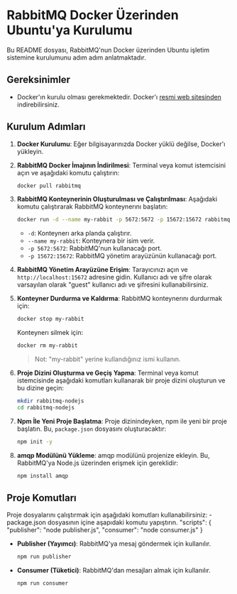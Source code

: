 # RabbitMQ Docker Üzerinden Ubuntu'ya Kurulumu

Bu README dosyası, RabbitMQ'nun Docker üzerinden Ubuntu işletim sistemine kurulumunu adım adım anlatmaktadır.

## Gereksinimler

- Docker'ın kurulu olması gerekmektedir. Docker'ı [resmi web sitesinden](https://www.docker.com/get-started) indirebilirsiniz.

## Kurulum Adımları

1. **Docker Kurulumu**: Eğer bilgisayarınızda Docker yüklü değilse, Docker'ı yükleyin.

2. **RabbitMQ Docker İmajının İndirilmesi**: Terminal veya komut istemcisini açın ve aşağıdaki komutu çalıştırın:

    ```bash
    docker pull rabbitmq
    ```

3. **RabbitMQ Konteynerinin Oluşturulması ve Çalıştırılması**: Aşağıdaki komutu çalıştırarak RabbitMQ konteynerını başlatın:

    ```bash
    docker run -d --name my-rabbit -p 5672:5672 -p 15672:15672 rabbitmq
    ```

    - `-d`: Konteynerı arka planda çalıştırır.
    - `--name my-rabbit`: Konteynera bir isim verir.
    - `-p 5672:5672`: RabbitMQ'nun kullanacağı port.
    - `-p 15672:15672`: RabbitMQ yönetim arayüzünün kullanacağı port.

4. **RabbitMQ Yönetim Arayüzüne Erişim**: Tarayıcınızı açın ve `http://localhost:15672` adresine gidin. Kullanıcı adı ve şifre olarak varsayılan olarak "guest" kullanıcı adı ve şifresini kullanabilirsiniz.

5. **Konteyner Durdurma ve Kaldırma**: RabbitMQ konteynerını durdurmak için:

    ```bash
    docker stop my-rabbit
    ```

    Konteynerı silmek için:

    ```bash
    docker rm my-rabbit
    ```

    > Not: "my-rabbit" yerine kullandığınız ismi kullanın.

6. **Proje Dizini Oluşturma ve Geçiş Yapma**: Terminal veya komut istemcisinde aşağıdaki komutları kullanarak bir proje dizini oluşturun ve bu dizine geçin:

    ```bash
    mkdir rabbitmq-nodejs
    cd rabbitmq-nodejs
    ```

7. **Npm İle Yeni Proje Başlatma**: Proje dizinindeyken, npm ile yeni bir proje başlatın. Bu, `package.json` dosyasını oluşturacaktır:

    ```bash
    npm init -y
    ```

8. **amqp Modülünü Yükleme**: amqp modülünü projenize ekleyin. Bu, RabbitMQ'ya Node.js üzerinden erişmek için gereklidir:

    ```bash
    npm install amqp
    ```
## Proje Komutları

Proje dosyalarını çalıştırmak için aşağıdaki komutları kullanabilirsiniz:
  -package.json dosyasının içine aşapıdaki komutu yapıştırın.
  "scripts": {
    "publisher": "node publisher.js",
    "consumer": "node consumer.js"
  }

- **Publisher (Yayımcı)**: RabbitMQ'ya mesaj göndermek için kullanılır.
  
  ```bash
  npm run publisher
  ```

- **Consumer (Tüketici)**: RabbitMQ'dan mesajları almak için kullanılır.
  
  ```bash
  npm run consumer
  ```
